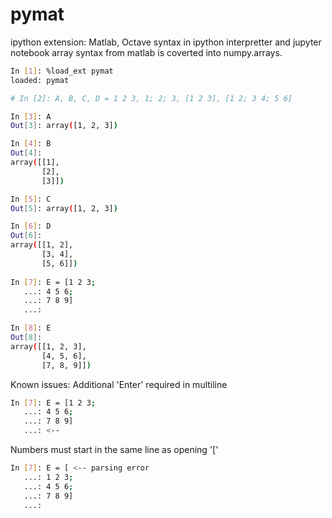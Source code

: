 # pymat
ipython extension: Matlab, Octave syntax in ipython interpretter and jupyter notebook
array syntax from matlab is coverted into numpy.arrays.

```sh
In [1]: %load_ext pymat
loaded: pymat

# In [2]: A, B, C, D = 1 2 3, 1; 2; 3, [1 2 3], [1 2; 3 4; 5 6]

In [3]: A
Out[3]: array([1, 2, 3])

In [4]: B
Out[4]:
array([[1],
       [2],
       [3]])

In [5]: C
Out[5]: array([1, 2, 3])

In [6]: D
Out[6]:
array([[1, 2],
       [3, 4],
       [5, 6]])
       
In [7]: E = [1 2 3;
   ...: 4 5 6;
   ...: 7 8 9]
   ...:

In [8]: E
Out[8]:
array([[1, 2, 3],
       [4, 5, 6],
       [7, 8, 9]])
```

Known issues:
Additional 'Enter' required in multiline 
```sh
In [7]: E = [1 2 3;
   ...: 4 5 6;
   ...: 7 8 9]
   ...: <-- 
```
Numbers must start in the same line as opening '['
```sh
In [7]: E = [ <-- parsing error
   ...: 1 2 3;
   ...: 4 5 6;
   ...: 7 8 9]
   ...:

```
